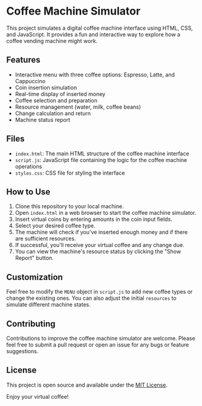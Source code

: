 # Coffee Machine Simulator

This project simulates a digital coffee machine interface using HTML, CSS, and JavaScript. It provides a fun and interactive way to explore how a coffee vending machine might work.

## Features

- Interactive menu with three coffee options: Espresso, Latte, and Cappuccino
- Coin insertion simulation
- Real-time display of inserted money
- Coffee selection and preparation
- Resource management (water, milk, coffee beans)
- Change calculation and return
- Machine status report

## Files

- `index.html`: The main HTML structure of the coffee machine interface
- `script.js`: JavaScript file containing the logic for the coffee machine operations
- `styles.css`: CSS file for styling the interface

## How to Use

1. Clone this repository to your local machine.
2. Open `index.html` in a web browser to start the coffee machine simulator.
3. Insert virtual coins by entering amounts in the coin input fields.
4. Select your desired coffee type.
5. The machine will check if you've inserted enough money and if there are sufficient resources.
6. If successful, you'll receive your virtual coffee and any change due.
7. You can view the machine's resource status by clicking the "Show Report" button.

## Customization

Feel free to modify the `MENU` object in `script.js` to add new coffee types or change the existing ones. You can also adjust the initial `resources` to simulate different machine states.

## Contributing

Contributions to improve the coffee machine simulator are welcome. Please feel free to submit a pull request or open an issue for any bugs or feature suggestions.

## License

This project is open source and available under the [MIT License](LICENSE).

Enjoy your virtual coffee!
